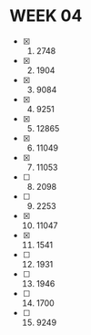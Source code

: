# WEEK 04

- [x] 1. 2748
- [x] 2. 1904
- [x] 3. 9084
- [x] 4. 9251
- [x] 5. 12865
- [x] 6. 11049
- [x] 7. 11053
- [ ] 8. 2098
- [ ] 9. 2253
- [x] 10. 11047
- [x] 11. 1541
- [ ] 12. 1931
- [ ] 13. 1946
- [ ] 14. 1700
- [ ] 15. 9249
